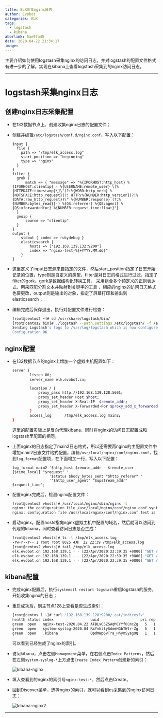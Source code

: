 ```yaml
---
title: ELK采集nginx日志
author: Evobot
categories: ELK
tags:
  - logstash
  - kibana
abbrlink: 5ae97a45
date: 2020-04-22 21:34:17
image:
---
```




主要介绍如何使用logstash采集nginx的访问日志，并对logstash的配置文件格式有进一步的了解，实现在kibana上查看logstash采集到的nginx访问日志。

<!--more-->

---

# logstash采集nginx日志

## 创建nginx日志采集配置

- 在132数据节点上，创建收集nginx日志的配置文件；

- 创建并编辑`/etc/logstash/conf.d/nginx.conf`，写入以下配置：

  ```
  input {
    file {
      path => "/tmp/elk_access.log"
      start_position => "beginning"
      type => "nginx"
    }
  }
  filter {
    grok {
        match => { "message" => "%{IPORHOST:http_host} %{IPORHOST:clientip} - %{USERNAME:remote_user} \[%{HTTPDATE:timestamp}\]\"(?:%{WORD:http_verb} %{NOTSPACE:http_request}(?: HTTP/%{NUMBER:http_version})?|%{DATA:raw_http_request})\" %{NUMBER:response} (?:%{NUMBER:bytes_read}|-) %{QS:referrer} %{QS:agent} %{QS:xforwardedfor} %{NUMBER:request_time:float}"}
    }
    geoip {
        source => "clientip"
    }
  }
  output {
      stdout { codec => rubydebug }
      elasticsearch {
          hosts => ["192.168.139.132:9200"]
          index => "nginx-test-%{+YYYY.MM.dd}"
      }
  }
  
  ```

- 这里定义了input日志源来自指定的文件，然后start_position指定了日志开始记录的位置，type则是自定义的类型，filter是对日志的格式进行过滤，指定了filter的gork，gork是数据结构化转换工具， 采用组合多个预定义的正则表达式，用来匹配分割文本并映射到关键字的工具 ，相应的nginx的访问日志格式也要更改，output则是输出的对象，指定了屏幕打印和输出到elasticsearch；

- 编辑完成后保存退出，执行对配置文件进行检查：

  ```bash
  [root@centos2 ~]# cd /usr/share/logstash/bin/
  [root@centos2 bin]# ./logstash --path.settings /etc/logstash/ -f /etc/logstash/conf.d/nginx.conf --config.test_and_exit
  Sending Logstash's logs to /var/log/logstash which is now configured via log4j2.properties
  Configuration OK
  
  ```

## nginx配置

- 在132数据节点的nginx上增加一个虚拟主机配置如下：

  ```bash
  server {
          listen 80;
          server_name elk.evobot.cn;
  
          location / {
              proxy_pass http://192.168.139.128:5601;
              proxy_set_header Host $host;
              proxy_set_header X-Real-IP  $remote_addr;
              proxy_set_header X-Forwarded-For $proxy_add_x_forwarded_for;
          }
          access_log      /tmp/elk_access.log main2;
  }
  
  ```

  这里的配置实际上是反向代理kibana，同时将nginx的访问日志配置成和logstash里配置的相同。

- 上面nginx的日志指定了main2日志格式，所以还需要再nginx的主配置文件中增加main2日志文件格式配置，编辑`/usr/local/nginx/conf/nginx.conf`，找到`log_format`配置项，在下面增加一行，写入以下配置：

  ```
  log_format main2 '$http_host $remote_addr - $remote_user [$time_local] "$request" '
                   '$status $body_bytes_sent "$http_referer" '
                   '"$http_user_agent" "$upstream_addr" $request_time';
  
  ```

- 配置nginx完成后，检测nginx配置文件：

  ```bash
  [root@centos2 vhosts]# /usr/local/nginx/sbin/nginx -t
  nginx: the configuration file /usr/local/nginx/conf/nginx.conf syntax is ok
  nginx: configuration file /usr/local/nginx/conf/nginx.conf test is successful
  
  ```

- 启动nginx，配置hosts指向nginx虚拟主机中配置的域名，然后就可以访问到代理的kibana，同时查看访问日志是否生成：

  ```bash
  [root@centos2 vhosts]# ls -l /tmp/elk_access.log
  -rw-r--r-- 1 root root 8025 4月  22 22:39 /tmp/elk_access.log
  [root@centos2 vhosts]# tail /tmp/elk_access.log
  elk.evobot.cn 192.168.139.1 - - [22/Apr/2020:22:39:35 +0800] "GET /plugins/kibana/assets/wrench.svg HTTP/1.1" 200 290 "http://elk.evobot.cn/app/kibana" "Mozilla/5.0 (Windows NT 10.0; Win64; x64) AppleWebKit/537.36 (KHTML, like Gecko) Chrome/81.0.4044.113 Safari/537.36" "192.168.139.128:5601" 0.028
  elk.evobot.cn 192.168.139.1 - - [22/Apr/2020:22:39:35 +0800] "GET /plugins/kibana/assets/settings.svg HTTP/1.1" 200 308 "http://elk.evobot.cn/app/kibana" "Mozilla/5.0 (Windows NT 10.0; Win64; x64) AppleWebKit/537.36 (KHTML, like Gecko) Chrome/81.0.4044.113 Safari/537.36" "192.168.139.128:5601" 0.018
  elk.evobot.cn 192.168.139.1 - - [22/Apr/2020:22:39:35 +0800] "GET /bundles/ae11252ad19209059498cac1cd1addd7.svg HTTP/1.1" 2001188 "http://elk.evobot.cn/bundles/commons.style.css?v=16070" "Mozilla/5.0 (Windows NT 10.0; Win64; x64) AppleWebKit/537.36 (KHTML, like Gecko) Chrome/81.0.4044.113 Safari/537.36" "192.168.139.128:5601" 0.015
  
  ```

## kibana配置

- 完成nginx配置后，执行`systemctl restart logstash`重启logstash的服务，开始收集nginx的日志；

- 重启成功后，到主节点128上查看是否生成索引：

  ```bash
  [root@centos_1 ~]# curl '192.168.139.128:9200/_cat/indices?v'
  health status index                 uuid                   pri rep docs.count docs.deleted store.size pri.store.size
  green  open   nginx-test-2020.04.22 AFBLvC5ZSAqMCYYf0CmcZg   5   1         27            0    200.8kb        100.4kb
  green  open   system-syslog-2020.04 RxYvkltySdmeHGbTWlr-Zg   5   1        189            0    702.7kb        368.9kb
  green  open   .kibana               OpdMWp6vTra_HhymSyagOQ   1   1          2            1     27.2kb         13.6kb
  
  ```

  可以看到已经生成了nginx的索引。

- 访问kibana，点击左侧`Management`菜单，在右侧点击`Index Patterns`，然后在左侧`system-syslog-*`上方点击`Create Index Pattern`创建新的索引：

  ![kibana-nginx](https://s1.ax1x.com/2020/04/22/JUYzwQ.png)

- 填入查看到的nginx的索引号`nginx-test-*`，然后点击Create。

- 回到Discover菜单，选择nginx的索引，就可以看到es采集到的nginx访问日志：

  ![kibana-nginx2](https://s1.ax1x.com/2020/04/22/JUtB1P.png)

---

